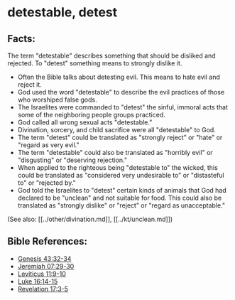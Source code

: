 # detestable, detest #

## Facts: ##

The term "detestable" describes something that should be disliked and rejected. To "detest" something means to strongly dislike it. 

* Often the Bible talks about detesting evil. This means to hate evil and reject it.
* God used the word "detestable" to describe the evil practices of those who worshiped false gods.
* The Israelites were commanded to "detest" the sinful, immoral acts that some of the neighboring people groups practiced.
* God called all wrong sexual acts "detestable."
* Divination, sorcery, and child sacrifice were all "detestable" to God.
* The term "detest" could be translated as "strongly reject" or "hate" or "regard as very evil."
* The term "detestable" could also be translated as "horribly evil" or "disgusting" or "deserving rejection."
* When applied to the righteous being "detestable to" the wicked, this could be translated as "considered very undesirable to" or "distasteful to" or "rejected by."
* God told the Israelites to "detest" certain kinds of animals that God had declared to be "unclean" and not suitable for food. This could also be translated as "strongly dislike" or "reject" or "regard as unacceptable."

(See also: [[../other/divination.md]], [[../kt/unclean.md]])

## Bible References: ##

* [Genesis 43:32-34](en/tn/gen/help/43/32)
* [Jeremiah 07:29-30](en/tn/jer/help/07/29)
* [Leviticus 11:9-10](en/tn/lev/help/11/09)
* [Luke 16:14-15](en/tn/luk/help/16/14)
* [Revelation 17:3-5](en/tn/rev/help/17/03)